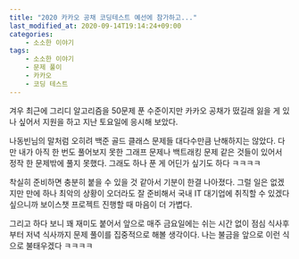 ```yaml
---
title: "2020 카카오 공채 코딩테스트 예선에 참가하고..."
last_modified_at: 2020-09-14T19:14:24+09:00
categories:
    - 소소한 이야기
tags:
    - 소소한 이야기
    - 문제 풀이
    - 카카오
    - 코딩 테스트
---
```


겨우 최근에 그리디 알고리즘을 50문제 푼 수준이지만 카카오 공채가 떴길래 잃을 게 있나 싶어서 지원을 하고 지난 토요일에 응시해 보았다.

나동빈님의 말처럼 오히려 백준 골드 클래스 문제들 대다수만큼 난해하지는 않았다. 다만 내가 아직 한 번도 풀어보지 못한 그래프 문제나 백트래킹 문제 같은 것들이 있어서 정작 한 문제밖에 풀지 못했다. 그래도 하나 푼 게 어딘가 싶기도 하다 ㅋㅋㅋㅋ

착실히 준비하면 충분히 붙을 수 있을 것 같아서 기분이 한결 나아졌다. 그럴 일은 없겠지만 만에 하나 최악의 상황이 오더라도 잘 준비해서 국내 IT 대기업에 취직할 수 있겠다 싶으니까 보이스챗 프로젝트 진행할 때 마음이 더 가볍다.

그리고 하다 보니 꽤 재미도 붙어서 앞으로 매주 금요일에는 쉬는 시간 없이 점심 식사후부터 저녁 식사까지 문제 풀이를 집중적으로 해볼 생각이다. 나는 불금을 앞으로 이런 식으로 불태우겠다 ㅋㅋㅋㅋ
